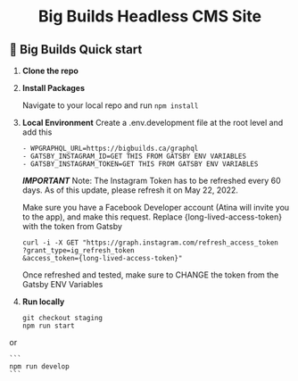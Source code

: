 <h1 align="center">
  Big Builds Headless CMS Site
</h1>

## 🚀 Big Builds Quick start

1.  **Clone the repo**

2.  **Install Packages**

    Navigate to your local repo and run `npm install`

3.  **Local Environment**
    Create a .env.development file at the root level and add this

    ```
    - WPGRAPHQL_URL=https://bigbuilds.ca/graphql
    - GATSBY_INSTAGRAM_ID=GET THIS FROM GATSBY ENV VARIABLES
    - GATSBY_INSTAGRAM_TOKEN=GET THIS FROM GATSBY ENV VARIABLES
    ```

    **_IMPORTANT_**
    Note: The Instagram Token has to be refreshed every 60 days. As of this update, please refresh it on May 22, 2022.

    Make sure you have a Facebook Developer account (Atina will invite you to the app), and make this request. Replace {long-lived-access-token} with the token from Gatsby

    ```
    curl -i -X GET "https://graph.instagram.com/refresh_access_token
    ?grant_type=ig_refresh_token
    &access_token={long-lived-access-token}"
    ```

    Once refreshed and tested, make sure to CHANGE the token from the Gatsby ENV Variables

4.  **Run locally**

    ```
    git checkout staging
    npm run start
    ```

or

    ```
    npm run develop
    ```

